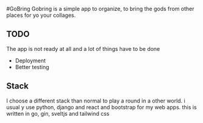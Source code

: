 #GoBring
Gobring is a simple app to organize, to bring the gods from other places for yo
your collages.


## TODO
The app is not ready at all and a lot of things have to be done
* Deployment
* Better testing


## Stack
I choose a different stack than normal to play a round in a other world. i usual
y use python, django and react and bootstrap for my web apps. this is written in go, gin, sveltjs and tailwind css

